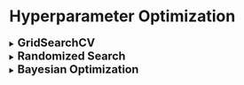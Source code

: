 <h1>Hyperparameter Optimization</h1>

<div style='width:1000px;margin:auto'>

<details><summary> <b style='font-size:20px'>GridSearchCV</b> </summary>
<p style="margin: 0">
<p>1) <a href="file:///media/mosaab/Volume/Personal/Development/Courses%20Docs/Data%20Science/10_%20K-Nearest%20Neighbors/1_step-by-step-diabetes-classification-knn-detailed.html#Hyper-Parameter-optimization">Explanation of <b>GridSearch</b>.</a> <br>
2) <a href="file:///media/mosaab/Volume/Personal/Development/Courses%20Docs/Data%20Science/10_%20K-Nearest%20Neighbors/2_KNN%20-%20Full%20Pipeline.html#Hyperparameter-Tunning-&amp;-Cross-Validation">Hyperparameter Tunning &amp; Cross validation</a> </p>
<pre><code>
# Load the model
from sklearn.model_selection import GridSearchCV

# Select the range of parameters
param_grid = {'n_neighbors': np.arange(1, 50)}

# Activate the GridSearchCV
knn = KNeighborsClassifier()
knn_cv = GridSearchCV(knn, param_grid, cv=5)
knn_cv.fit(X, y)

# Calculate the Training score
print('The Best Score for training =', knn_cv.best_score_*100,'%')

# See the Best K value
print('The Best parameters (K) =', knn_cv.best_params_['n_neighbors'])

# Show all resutls.
resutls = pd.DataFrame(knn_cv.cv_results_)[['params', 'mean_test_score', rank_test_score']]

# Sort by test score
results.sort_values('rank_test_score')

# Get the best model.
knn_cv.best_estimator_
</code></pre>
</p></details>

<details><summary> <b style='font-size:20px'>Randomized Search</b></summary><p>
<h4>NOTE:</h4>
<p><b>Reciprocal Distribution</b> is useful when you have no idea what the scale of the hyperparameter should be.</p>
<p><b>Exponential Distribution</b> is best when you know (more or less) what the scale of the hyperparameter should be.</p>
see more distributions from <a href="https://docs.scipy.org/doc/scipy/reference/stats.html">here</a><br>

<ul><details><summary> <b>MultiNomial</b> </summary><p><pre><code># Import Libraries
from sklearn.feature_extraction.text import CountVectorizer
from sklearn.naive_bayes import MultinomialNB
from sklearn.pipeline import make_pipeline
from scipy.stats import expon, reciprocal, geom, uniform

# Make the pipeline
pipe = make_pipeline(CounterVectorizer(), MultinomialNB())

# Cross-validate the pipeline using default parameters.
from sklearn.model_selection import cross_val_score
cross_val_score(pipe, X, y, cv=5, scoring='accuracy').mean()

# Specifiy parameter values to search (use a distribution for any continous parameters)
import scipy as sp
params = {}
params['countvectorizer__min_df'] = [1, 2, 3, 4]
params['countvectorizer__lowercase'] = [True, False]
params['multinomialnb__alpha'] = sp.stats.uniform(scale=1)

# try "n_iter" random combinations of those parameter values.
from sklearn.model_selection import RandomizedSearchCV
rand = RandomizedSearchCV(pipe, params, n_iter=10, cv=5, scoring='accuracy', random_state=1)
rand.fit(X, y)

# What was the best score found during the search?
rand.best_score_

# Which combination of parameters produced the best score.
rand.best_params_
</code></pre>
</p></details>

<details><summary> <b>SVR</b> </summary><p><pre><code>from sklearn.model_selection import RandomizedSearchCV
from scipy.stats import expon, reciprocal

# see https://docs.scipy.org/doc/scipy/reference/stats.html
# for `expon()` and `reciprocal()` documentation and more probability distribution functions.

# Note: gamma is ignored when kernel is "linear"
param_distribs = {
        'kernel': ['linear', 'rbf'],
        'C': reciprocal(20, 200000),
        'gamma': expon(scale=1.0),
    }

svm_reg = SVR()
rnd_search = RandomizedSearchCV(svm_reg, param_distributions=param_distribs,
                                n_iter=50, cv=5, scoring='neg_mean_squared_error',
                                verbose=2, random_state=42)
rnd_search.fit(housing_prepared, housing_labels)
</code></pre>
</p></details>

</ul></p></details>

<details><summary><b style='font-size:20px'>Bayesian Optimization</b> </summary><p><ul>

<details><summary> <b>Which parameters to optimize</b> </summary><p>
<img src="imgs/20200725-170244.png" alt="" />
</p></details>

<details><summary> <b>BayesianOptimization</b> </summary>
<pre><code>!pip install bayesian-optimization
from bayes_opt import BayesianOptimization
</code></pre>

<details><summary> <b>LogisticRegression</b> </summary><p><pre><code># Define LogisticRegression CV
def lg_cv(C, 
          penalty, 
          solver, 
          data, targets):
    alg = LogisticRegression(C=C,
                                         penalty=penalty,
                                         solver=solver,
                                         random_state=42)
    alg.fit(data, targets)
    y_pred = alg.predict(X_test)
    score = metrics.accuracy_score(y_test, y_pred)
    return score

# Optimization Strategy
def optimize_lg(data, targets):
    def lg_crossval(expC, 
                    expPenalty,
                    expSolver
                    ):
        penalty_dict = {0: "l1",
                        1: "l2",
                        2: "none"}
        solver_dict  = {0: "newton-cg",
                        1: "lbfgs",
                        2: "sag",
                        3: "saga"}

        C       = 10 ** expC
        penalty = penalty_dict[int(expPenalty)]
        if penalty in ["l2", "none"]:
            solver = solver_dict[int(expSolver)]
        else:
            solver = "liblinear"
        return lg_cv(C=C, 
                     penalty=penalty,
                     solver=solver,
                     data=data, targets=targets)

    optimizer = BayesianOptimization(
        f=lg_crossval,
        pbounds={'expC': (-2, .5),
                 'expPenalty': (0, 2.9),
                 'expSolver': (0, 3.9)
                 },
        random_state=42,
        verbose=2
    )
    optimizer.maximize(n_iter=20, init_points=10)

    print(f"~&gt; Best parameters: {optimizer.max}")
    return optimizer.max['params']

# Run the optimization
best_params = optimize_lg(X_train, y_train)
</code></pre>
</p></details>

<details><summary><b> LinearSVC</b></summary><p><pre><code>def svc_cv(C, loss, data, targets):
    alg = Pipeline([
        ("scaler", MinMaxScaler()),
        ("linear_svc", OneVsRestClassifier(LinearSVC(C=C,
                                                     penalty="l2",
                                                     loss=loss,
                                                     random_state=42)))
    ])
    alg.fit(data, targets)
    y_pred = alg.predict(X_test)
    return metrics.accuracy_score(y_test, y_pred)

def optimize_svc(data, targets):
    def svc_crossval(expC, expLoss):
        loss_dict = {0: "hinge",
                     1: "squared_hinge"}
        C = 10 ** expC
        loss    = loss_dict[int(expLoss)]
        return svc_cv(C=C, loss=loss, data=data, targets=targets)

    optimizer = BayesianOptimization(
        f=svc_crossval,
        pbounds={'expC': (-6, 5),
                 'expLoss': (0, 1.9)},
        random_state=42,
        verbose=2,

    )
    optimizer.maximize(n_iter=40, init_points=10)

    print(f"~&gt; Final Result: {optimizer.max}")

# Optimize
optimize_svc(X_train, y_train)
</code></pre>
</p></details>

<details><summary><b> Kernel SVM</b></summary><p><pre><code>def svc_cv(C, kernel, data, targets):
    alg = Pipeline([
        ("scaler", StandardScaler()),
        ("linear_svc", OneVsOneClassifier(SVC(C=C,
                                              kernel=kernel,
                                              random_state=42)))
    ])
    alg.fit(data, targets)
    y_pred = alg.predict(X_test)
    return metrics.accuracy_score(y_test, y_pred)

def optimize_svc(data, targets):
    def svc_crossval(expC, expKernel):
        kernel_dict = {0: "poly",
                       1: "rbf",
                       2: "sigmoid",
                    #    3: "precomputed",
                       }
        C      = 10 ** expC
        kernel = kernel_dict[int(expKernel)]
        return svc_cv(C=C, kernel=kernel, data=data, targets=targets)

    optimizer = BayesianOptimization(
        f=svc_crossval,
        pbounds={'expC': (-6, 5),
                 'expKernel': (0, 2.999)},
        random_state=42,
        verbose=2,

    )
    optimizer.maximize(n_iter=40, init_points=10)

    print(f"~&gt; Final Result: {optimizer.max}")

# Optimize
optimize_svc(X_train, y_train)
</code></pre>
</p></details>

<details><summary> <b>RidgeClassifier</b> </summary><p><pre><code># Define Ridge CV
def ridge_cv(alpha, data, targets):
    alg = RidgeClassifier(alpha=alpha, random_state=33)
    score = Stratified_kfolds(alg, data, targets)
    return score

# Optimization Strategy
def optimize_ridge(data, targets):
    def ridge_crossval(expAlpha):
        alpha = 10 ** expAlpha
        return ridge_cv(alpha=alpha, data=data, targets=targets)

    optimizer = BayesianOptimization(
        f=ridge_crossval,
        pbounds={'expAlpha': (-7, 5)},
        random_state=33,
        verbose=2
    )
    optimizer.maximize(n_iter=20, init_points=5)

    print(f"~&gt; Best parameters: {optimizer.max}")

# Run the optimization
optimize_ridge(X, y)
</code></pre>
</p></details>

<details><summary> <b>LassoClassifier</b> </summary><p><pre><code>from sklearn.linear_models import Lasso

# Define Lasso CV
def lasso_cv(alpha, data, targets):
    alg = Lasso(alpha=alpha, random_state=33)
    score = Stratified_kfolds(alg, data, targets)
    return score

# Optimization Strategy
def optimize_lasso(data, targets):
    def lasso_crossval(expAlpha):
        alpha = 10 ** expAlpha
        return lasso_cv(alpha=alpha, data=data, targets=targets)

    optimizer = BayesianOptimization(
        f=ridge_crossval,
        pbounds={'expAlpha': (-7, 5)},
        random_state=33,
        verbose=2
    )
    optimizer.maximize(n_iter=20, init_points=5)

    print(f"~&gt; Best parameters: {optimizer.max}")

# Run the optimization
optimize_lasso(X, y)
</code></pre>
</p></details>

<details><summary> <b>Multi-nomial Naive Bayes</b> </summary><p><pre><code># CV Strategy
def nb_cv(alpha, data, targets):
    alg = MultinomialNB(alpha=alpha)
    return Stratified_kfolds(alg, data, targets)

def nb_crossval(expAlpha):
    alpha = 10**expAlpha
    return nb_cv(alpha=alpha, data=X, targets=y)

optimizer = BayesianOptimization(
    f=nb_crossval,
    pbounds={'expAlpha': (-6, 5)},
    random_state=33,
    verbose=2
)

# Optimize
optimizer.maximize(
    n_iter=30,
    init_points=5
)

print(f"~&gt; Best Result: {optimizer.max}")
</code></pre>
</p></details>

<details><summary> <b>Gaussian Naive Bayes</b> </summary><p><pre><code># CV Strategy
def nb2_cv(alpha, data, targets):
    alg = GaussianNB(var_smoothing=alpha)
    return Stratified_kfolds(alg, data, targets)

def nb2_crossval(expAlpha):
    alpha = 10**expAlpha
    return nb2_cv(alpha=alpha, data=X, targets=y)

optimizer = BayesianOptimization(
    f=nb2_crossval,
    pbounds={'expAlpha': (-9, 5)},
    random_state=33,
    verbose=2
)
# Optimize
optimizer.maximize(
    n_iter=30,
    init_points=5
)

print(f"~&gt; Best Result: {optimizer.max}")
</code></pre>
</p></details>

<details><summary><b> Decision Tree</b></summary><p><pre><code># CV Strategy
def dt_cv(criterion,
          splitter,
          max_depth,
          min_samples_split,
          min_samples_leaf,
          max_features,
          data, targets):
    alg = DecisionTreeClassifier(criterion=criterion,
                                 splitter=splitter,
                                 max_depth=max_depth,
                                 min_samples_split=min_samples_split,
                                 min_samples_leaf=min_samples_leaf,
                                 max_features=max_features,
                                 random_state=42)
    alg.fit(data, targets)
    y_pred = alg.predict(X_test)
    return metrics.accuracy_score(y_test, y_pred)

def optimize_dt(data, targets):
    def dt_crossval(criterion, splitter, max_depth, min_samples_split, min_samples_leaf, max_features):
        criterion_dict = {0: "gini",
                          1: "entropy"}
        splitter_dict  = {0: "best",
                          1: "random"}
        maxFeat_dict   = {0: "sqrt",
                          1: "log2",
                          2: None}

        criterion    = criterion_dict[int(criterion)]
        splitter     = splitter_dict[int(splitter)]
        max_depth    = int(max_depth)
        max_features = maxFeat_dict[int(max_features)]

        return dt_cv(criterion=criterion,
                    splitter=splitter,
                    max_depth=max_depth,
                    min_samples_split=min_samples_split,
                    min_samples_leaf=min_samples_leaf,
                    max_features=max_features,
                    data=data, targets=targets)

    optimizer = BayesianOptimization(
        f=dt_crossval,
        pbounds={'criterion': (0, 1.999),
                 'splitter': (0, 1.999),
                 'max_depth': (1, 50),
                 "min_samples_split": (0.05, 1),
                 "min_samples_leaf": (0.05, .5),
                 "max_features": (0, 2.999)},
        random_state=42,
        verbose=2
    )
    # Optimize
    optimizer.maximize(
        n_iter=50,
        init_points=60
    )
    print(f"~&gt; Best Result: {optimizer.max}")

optimize_dt(X_train, y_train)
</code></pre>
</p></details>

<details><summary> <b>XGBoostClassifier</b> </summary><p><pre><code># Importing
from sklearn.model_selection import cross_val_score
from bayes_opt import BayesianOptimization

def xgboost_cv(max_depth,
               learning_rate,
               n_estimators,
               gamma,
               min_child_weight,
               max_delta_step,
               subsample,
               colsample_bytree,
               silent=True,
               nthread=-1):
    return cross_val_score(xgb.XGBClassifier(max_depth=int(max_depth),
                                             learning_rate=learning_rate,
                                             n_estimators=int(n_estimators),
                                             silent=silent,
                                             nthread=nthread,
                                             gamma=gamma,
                                             min_child_weight=min_child_weight,
                                             max_delta_step=max_delta_step,
                                             subsample=subsample,
                                             colsample_bytree=colsample_bytree),
                          X_train,
                          y_train,
                          scoring="f1",
                          cv=3).mean()

# Define Bayesian Optimization
optimizer = BayesianOptimization(xgboost_cv,
                                 {'max_depth': (5, 10),
                                  'learning_rate': (0.01, 0.3),
                                  'n_estimators': (50, 1000),
                                  'gamma': (1., 0.01),
                                  'min_child_weight': (2, 10),
                                  'max_delta_step': (0, 0.1),
                                  'subsample': (0.7, 0.8),
                                  'colsample_bytree' :(0.5, 0.99)
                                  })
# Run the optimization
optimizer.maximize(n_iter=20,
                   init_points=5)

print(optimizer.max)

# Check the score of the tunned model
params                 = optimizer.max['params']
params['max_depth']    = int(params['max_depth'])
params['n_estimators'] = int(params['n_estimators'])

alg = xgb.XGBClassifier(**params)
alg.fit(X_train, y_train)

y_pred_train = alg.predict(X_train)
y_pred_valid = alg.predict(X_valid)

print(f"F1_score on train data: {bg(f1_score(y_train, y_pred_train))}")
print(f"F1_score on Valid data: {bg(f1_score(y_valid, y_pred_valid))}")
</code></pre>
</p></details>

<details><summary> <b>Stacking</b> </summary><p><pre><code>from mlxtend.classifier import StackingClassifier

def stacking1_cv(C, data, targets):
    lr    = LogisticRegression(C=C, penalty='l2', n_jobs=-1)
    sclf  = StackingClassifier(classifiers=[alg1, alg2, alg3], meta_classifier=lr)
    return  Stratified_kfolds(sclf, data, targets)

def stacking1_crossval(expC):
    C = 10 ** expC
    return stacking1_cv(C=C, data=X, targets=y)

optimizer = BayesianOptimization(
    f=stacking1_crossval,
    pbounds={'expC': (-9, 5)},
    random_state=33,
    verbose=2,

)
optimizer.maximize(n_iter=10, init_points=10)

print(f"~&gt; Final Result: {optimizer.max}")
</code></pre>
</p></details>

<details><summary> <b>LightGBM</b> </summary><p>
<ul>
<li><a href="file:///media/mosaab/Volume/Personal/Development/Courses%20Docs/Bayesian%20Optimization%20From%20Scratch/0_html/2_Bayesian%20Optimization%20for%20LightGBM.html">Using<b> Bayesian Optimization</b> library</a></li>

<li><a href="./6_data_processing/hyperopt_for_lightgbm_with_f1_score.html">Using<b> hyperopt</b> library</a></li>
</ul>
</p></details>

<details><summary> <b>Catboost</b> </summary><p><ul>
<li><a href="./6_data_processing/hyperopt_for_catboost.html">Using<b> hyperopt</b> library</a></li>
</ul></p></details>

<li><a href="file:///media/mosaab/Volume/Personal/Development/Courses%20Docs/Bayesian%20Optimization%20From%20Scratch/0_html/1_Bayesian%20Optimization.html">For <b>Sklearn Models</b></a></li>
</p></details>

<details><summary> <b>skopt</b></summary><ul>
<li><details><summary> <b>Random Forest</b></summary><p>
<pre><code>
from functools import partial
from sklearn import ensemble, metrics, model_selection

from skopt import gp_minimize
from skopt import space

def optimize(params, param_names, X, y):
    # convert params to dictionary.
    params = dict(zip(param_names, params))

    # initialize model with current parameters.
    model = ensemble.RandomForestClassifier(**params)

    # Initialize stratified k-fold.
    kf = model_selection.StratifiedKFold(n_splits=5)

    # initliaze accuracy list.
    accuracies = []

    # Loop over all folds.
    for train_idx, test_idx in kf.split(X=X, y=y):
        X_train, y_train = X[train_idx], y[train_idx]
        X_test,  y_test  = X[test_idx],  y[test_idx]

        # Fit model for current fold.
        model.fit(X_train, y_train)

        # Create predictions.
        y_preds = model.predict(X_test)

        # Calaculate and append accuracy.
        fold_accuracy = metrics.accuracy_score(y_test, y_preds)
        accuracies.append(fold_accuracy)

    # Return negative accuracy.
    return -1 * np.mean(accuracies)

if __name__ == "__main__":
    # Read the training data.
    df = pd.read_csv("../input/mobile_train.csv")

    X = ...
    y = ...

    # Define a parameter space.
    param_space = [space.Integer(3, 15, name="max_depth"),
                   space.Integer(100, 1500, name="n_estimators"),
                   space.Categorical(["gini", "entropy"], name="criterion"),
                   space.Real(0.01, 1, prior="uniform", name="max_features")]

    param_names = ["max_depth",
                   "n_estimators",
                   "criterion",
                   "max_features"]

    optimization_function = partial(optimize, param_names=param_names, X=X, y=y)

    result = gp_minimize(optimization_function,
                         dimensions=param_space,
                         n_calls=15,
                         n_random_starts=10,
                         verbose=10)
    # Create best params dict and print it.
    best_params = dict(zip(param_names,
                           result.x))
    print(best_params)
</code></pre>
<pre><code>## Show the plot of iterations.
from skopt.plots import plot_convergence
plot_convergence(result)
</code></pre>
</p></details></li>
</ul></details>

<details><summary> <b>hyperopt</b></summary><ul>

<li><details><summary> <b>Random Forest</b></summary><p><pre><code>from functools import partial
from sklearn import ensemble, metrics, model_selection
from hyperopt import hp, fmin, tpe, Trials
from hyperopt.pyll.base import scope

def optimize(params, X, y):
    # initialize model with current paramters.
    model = ensemble.RandomForestClassifier(**params)

    # Initialize stratified k-fold.
    kf = model_selection.StratifiedKFold(n_splits=5)

    .
    . # see skopt part to know what to do in this part.
    . 

    return -1 * np.mean(accuracies)

if __name__ == "__main__":
    # Read the training data.
    df = pd.read_csv("...")

    X = ...
    y = ...

    # Define a parameters space.
    param_space = {
        # quniform gives round(uniform(low, high) / q) * q
        # We want int values for depth and estimators.
        "max_depth": scope.int(hp.quniform("max_depth", 1, 15, 1)),
        "n_estimators": scope.int(hp.quniform("n_estimators", 100, 1500, 1)),
        # choice chooses from a list of values.
        "criterion": hp.choice("criterion", ["gini", "entropy"]),
        # uniform chooses a value between two values.
        "max_features": hp.uniform("max_featuers", 0, 1)
    }

    # Partial function.
    optimization_function = partial(optimize, X=X, y=y)

    # Initialize trials to keep logging information.
    trials = Trials()

    # Run hyperopt.
    hopt = fmin(fn=optimization_function,
                space=param_space,
                algo=tpe.suggest,
                max_evals=15,
                trials=trials)
    print(hopt)
</code></pre>
</p></details></li>
</ul></details>

<details><summary> <b>Optuna</b></summary><ul>

<li><details><summary> <b>Random Forest</b></summary><p><pre><code>from functools import partial
from sklearn import ensemble, metrics, model_selection
import optuna

def optimize(trial, X, y):
    criterion = trail.suggest_categorical("criterion", ['gini', 'entropy'])
    n_estimators = trail.suggest_int("n_estimators", 100, 1500)
    max_depth  = trial.suggest_int("max_depth", 3, 15)
    max_features = trail.suggest_uniform('max_features', 0.01, 1.0)

    model = ensemble.RandomForestClassifier(
    			n_estimators=n_estimators,
    			max_depth=max_depth,
    			max_features=max_featuers,
    			criterion=criterion
    )
    
    # Initialize stratified k-fold.
    kf = model_selection.StratifiedKFold(n_splits=5)

    .
    . # see skopt part to know what to do in this part.
    . 

    return -1 * np.mean(accuracies)

if __name__ == "__main__":
    # Read the training data.
    df = pd.read_csv("...")

    X = ...
    y = ...
   
    optimization_function = partial(optimize, x=X, y=y)
   
    study = optuna.create_study(direction="minimize") # or "maximize"

    study.optimize(optimization_function, n_trials=15)
</code></pre>
</p></details></li>

<li><details><summary> <b>LightGBM</b></summary><p><pre><code>from sklearn.model_selection import KFold, StratifiedKFold
from sklearn.metrics import log_loss

import lightgbm as lgb


def fit_predict(n_splits, params, x_train, y_train, x_test):
    
    oof = np.zeros(x_train.shape[0])
    
    y_preds = []
    
    cv = StratifiedKFold(n_splits=n_splits, shuffle=True, random_state=42)
    for train_idx, valid_idx in cv.split(x_train, y_train):
        
        x_train_train = x_train.iloc[train_idx]
        y_train_train = y_train.iloc[train_idx]
        x_train_valid = x_train.iloc[valid_idx]
        y_train_valid = y_train.iloc[valid_idx]

        lgb_train = lgb.Dataset(data=x_train_train.astype('float32'), label=y_train_train.astype('float32'))
        lgb_valid = lgb.Dataset(data=x_train_valid.astype('float32'), label=y_train_valid.astype('float32'))

        estimator = lgb.train(params, lgb_train, 10000, valid_sets=lgb_valid,
                              early_stopping_rounds=25, verbose_eval=0)

        oof_part = estimator.predict(x_train_valid, num_iteration=estimator.best_iteration)
        oof[valid_idx] = oof_part
        
        if x_test is not None:
            y_part = estimator.predict(x_test, num_iteration=estimator.best_iteration)
            y_preds.append(y_part)
        
    score = log_loss(y_train, oof)
    print('LogLoss Score:', score)
    
    y_pred = np.mean(y_preds, axis=0)
    
    return y_pred, oof, score
    
    
import optuna


columns_to_try = [
    'glutamate_receptor_antagonist',
    'dna_inhibitor',
    'serotonin_receptor_antagonist',
    'dopamine_receptor_antagonist',
    'cyclooxygenase_inhibitor'
]

def objective(trial):
    
    params = {
        'objective': 'binary',
        'metric': 'binary_logloss',
        'boosting_type': 'gbdt',
        'boost_from_average': True,
        'num_threads': 4,
        'random_state': 42,
        
        'num_leaves': trial.suggest_int('num_leaves', 10, 1000),
        'min_data_in_leaf': trial.suggest_int('min_data_in_leaf', 10, 200),
        'min_child_weight': trial.suggest_loguniform('min_child_weight', 0.001, 0.1),
        'max_depth': trial.suggest_int('max_depth', 1, 100),
        'bagging_fraction': trial.suggest_loguniform('bagging_fraction', .5, .99),
        'feature_fraction': trial.suggest_loguniform('feature_fraction', .5, .99),
        'lambda_l1': trial.suggest_loguniform('lambda_l1', 0.1, 2),
        'lambda_l2': trial.suggest_loguniform('lambda_l2', 0.1, 2)
    }
    
    scores = []
    for column in columns_to_try:
        _, _, score = fit_predict(3, params, x_train, y_train[column], None)
        scores.append(score)
    
    return np.mean(scores)


# study = optuna.create_study(direction='minimize')
# study.optimize(objective, n_trials=100)
# study.best_trial
</code></pre>
</p></details></li>

</ul></details>

</ul></p></details>

</div>